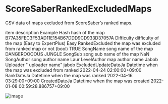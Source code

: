 # ScoreSaberRankedExcludedMaps
CSV data of maps excluded from ScoreSaber’s ranked maps.

item	description	Example
Hash	hash of the map	B77A35FEC3F53AD11E154B67DDD9CD933D37057A
Difficulty	difficulty of the map (Easy to ExpertPlus)	Easy
RankedExcluded	the map was excluded from ranked map or not (bool)	TRUE
SongName	song name of the map	DANGEROOOOUS JUNGLE
SongSub	song sub name of the map	NaN
SongAuthor	song author name	Laur
LevelAuthor	map author name	Jabob
Uploader	"	uploader name"	jabob
ExcludedUpdateDateJa	Datetime when the map was excluded from ranked	2022-04-24 02:00:00+09:00
RankDateJa	Datetime when the map was ranked	2022-04-16 03:29:00+09:00
CreatedDateJa	Datetime when the map was created	2022-01-08 00:59:28.886757+09:00

![image](https://user-images.githubusercontent.com/98165775/164933775-31c86d8a-d069-4584-a293-1e4def0a7acc.png)
